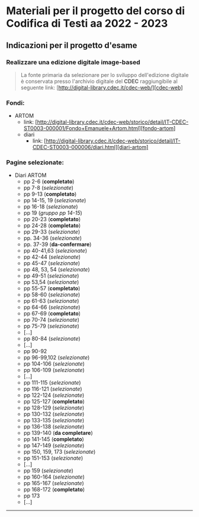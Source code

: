 # Materiali per il progetto del corso di Codifica di Testi aa 2022 - 2023
## Indicazioni per il progetto d'esame
### Realizzare una edizione digitale image-based

> La fonte primaria da selezionare per lo sviluppo dell'edizione digitale è conservata presso l'archivio digitale del **CDEC** raggiungibile al seguente link: [http://digital-library.cdec.it/cdec-web/][cdec-web]

### Fondi:
- ARTOM
    - link: [http://digital-library.cdec.it/cdec-web/storico/detail/IT-CDEC-ST0003-000001/Fondo+Emanuele+Artom.html][fondo-artom]
    - diari
        - link: [http://digital-library.cdec.it/cdec-web/storico/detail/IT-CDEC-ST0003-000006/diari.html][diari-artom]

### Pagine selezionate:
- Diari ARTOM
    - pp 2-6 (**completato**)
    - pp 7-8 (_selezionate_)
    - pp 9-13 (**completato**)
    - pp 14-15, 19 (_selezionate_)
    - pp 16-18 (_selezionate_)
    - pp 19 (_gruppo pp 14-15_)
    - pp 20-23 (**completato**)
    - pp 24-28 (**completato**)
    - pp 29-33 (_selezionate_)
    - pp. 34-36 (_selezionate_)
    - pp. 37-39 (__da-confermare__)
    - pp 40-41,63 (_selezionate_)
    - pp 42-44 (_selezionate_)
    - pp 45-47 (_selezionate_)
    - pp 48, 53, 54 (_selezionate_)
    - pp 49-51 (_selezionate_)
    - pp 53,54 (_selezionate_)
    - pp 55-57 (**completato**)
    - pp 58-60 (_selezionate_)
    - pp 61-63 (_selezionate_)
    - pp 64-66 (_selezionate_)
    - pp 67-69 (**completato**)
    - pp 70-74 (_selezionate_)
    - pp 75-79 (_selezionate_)
    - \[...\]
    - pp 80-84 (_selezionate_)
    - \[...\]
    - pp 90-92
    - pp 96-99,102 (_selezionate_)
    - pp 104-106 (_selezionate_)
    - pp 106-109 (_selezionate_)
    - \[...\]
    - pp 111-115 (_selezionate_)
    - pp 116-121 (_selezionate_)
    - pp 122-124 (_selezionate_)
    - pp 125-127 (**completato**)
    - pp 128-129 (_selezionate_)
    - pp 130-132 (_selezionate_)
    - pp 133-135 (_selezionate_)
    - pp 136-138 (_selezionate_)
    - pp 139-140 (**da completare**)
    - pp 141-145 (**completato**)
    - pp 147-149 (_selezionate_)
    - pp 150, 159, 173 (_selezionate_)
    - pp 151-153 (_selezionate_)
    - \[...\]
    - pp 159 (_selezionate_)
    - pp 160-164 (_selezionate_)
    - pp 165-167 (_selezionate_)
    - pp 168-172 (**completato**)
    - pp 173
    - \[...\]
    


______________

[cdec-web]: http://digital-library.cdec.it/cdec-web/ 'CDEC Digital Archive'
[fondo-artom]: http://digital-library.cdec.it/cdec-web/storico/detail/IT-CDEC-ST0003-000001/Fondo+Emanuele+Artom.html 'Fondo Artom'
[diari-artom]: http://digital-library.cdec.it/cdec-web/storico/detail/IT-CDEC-ST0003-000006/diari.html 'Diari Artom'